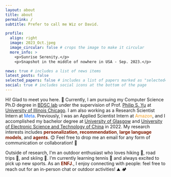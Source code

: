 ```yaml
---
layout: about
title: about
permalink: /
subtitle: Prefer to call me Wiz or David.

profile:
  align: right
  image: 2023_Oct.jpeg
  image_circular: false # crops the image to make it circular
  more_info: >
    <p>Sunrise Serenity.</p>
    <p>Snapshot in the middle of nowhere in USA - Sep. 2023.</p>

news: true # includes a list of news items
latest_posts: false
selected_papers: false # includes a list of papers marked as "selected={true}"
social: true # includes social icons at the bottom of the page
---
```


Hi! Glad to meet you here. :wave: Currently, I am pursuing my Computer Science Ph.D degree in [BDSC lab](https://bdsc-uic.github.io/people.html) under the supervision of Prof. [Philip S. Yu](https://scholar.google.com/citations?user=D0lL1r0AAAAJ) at [University of Illinois Chicago](https://www.uic.edu/). I am also working as a Research Scientist Intern at <span style="color: #0866FF"><i class="fab fa-meta"></i> Meta</span>. Previously, I was an Applied Scientist Intern at <span style="color:rgb(239, 156, 32)"><i class="fab fa-amazon"></i> Amazon</span>, and I accomplished my bachelor degree at [University of Glasgow](https://www.gla.ac.uk/) and [University of Electronic Science and Technology of China](https://en.uestc.edu.cn/) in 2022. My research interests includes <span style="color:rgb(128, 28, 0)">**personalization**</span>, <span style="color:rgb(128, 28, 0)">**recommendation**</span>, <span style="color:rgb(128, 28, 0)">**large language models**</span>, and <span style="color:rgb(128, 28, 0)">**agents**</span>. :blush: Feel free to drop me an email for any form of communication or collaboration! :handshake:

Outside of research, I'm an outdoor enthusiast who loves hiking :hiking_boot:, road trips :red_car:, and skiing :ski:. I'm currently learning tennis :tennis: and always excited to pick up new sports. As an <span style="color:rgb(128, 28, 0)">**ENFJ**</span>., I enjoy connecting with people: feel free to reach out for an in-person chat or outdoor activities! :mountain: :camping: 




